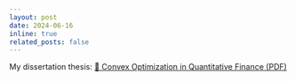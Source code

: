 ```yaml
---
layout: post
date: 2024-06-16 
inline: true
related_posts: false
---
```

My dissertation thesis:
[📄 Convex Optimization in Quantitative Finance (PDF)](/assets/pdfs/thesis_final-augmented.pdf)


